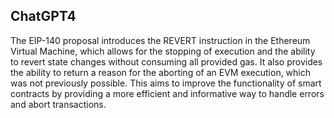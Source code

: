 ## ChatGPT4

The EIP-140 proposal introduces the REVERT instruction in the Ethereum Virtual Machine, which allows for the stopping of execution and the ability to revert state changes without consuming all provided gas. It also provides the ability to return a reason for the aborting of an EVM execution, which was not previously possible. This aims to improve the functionality of smart contracts by providing a more efficient and informative way to handle errors and abort transactions.
